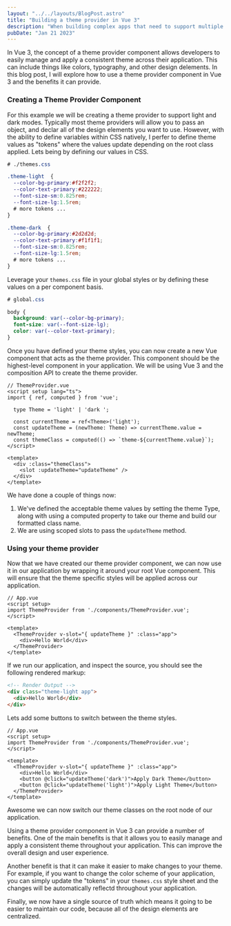 ```yaml
---
layout: "../../layouts/BlogPost.astro"
title: "Building a theme provider in Vue 3"
description: "When building complex apps that need to support multiple themes or dark mode, using a theme provider can help maintain those styles on a global level."
pubDate: "Jan 21 2023"
---
```


In Vue 3, the concept of a theme provider component allows developers to easily manage and apply a
consistent theme across their application. This can include things like colors, typography, and other
design delements. In this blog post, I will explore how to use a theme provider component in Vue 3 
and the benefits it can provide.

### Creating a Theme Provider Component

For this example we will be creating a theme provider to support light and dark modes.  Typically 
most theme providers will allow you to pass an object, and declar all of the design elements you want to use.
However, with the ability to define variables within CSS natively, I perfer to define theme values as
"tokens" where the values update depending on the root class applied. Lets being by defining our values
in CSS.

```css
# ./themes.css

.theme-light  {
  --color-bg-primary:#f2f2f2;
  --color-text-primary:#222222;
  --font-size-sm:0.825rem;
  --font-size-lg:1.5rem;
  # more tokens ...
}

.theme-dark  {
  --color-bg-primary:#2d2d2d;
  --color-text-primary:#f1f1f1;
  --font-size-sm:0.825rem;
  --font-size-lg:1.5rem;
  # more tokens ...
}
```

Leverage your `themes.css` file in your global styles or by defining these values on a per component basis.

```css
# global.css

body {
  background: var(--color-bg-primary);
  font-size: var(--font-size-lg);
  color: var(--color-text-primary);
}
```
Once you have defined your theme styles, you can now create a new Vue component that acts as the 
theme provider. This component should be the highest-level component in your application. We will
be using Vue 3 and the composition API to create the theme provider.

```vue
// ThemeProvider.vue
<script setup lang="ts">
import { ref, computed } from 'vue';

  type Theme = 'light' | 'dark ';

  const currentTheme = ref<Theme>('light');
  const updateTheme = (newTheme: Theme) => currentTheme.value = newTheme;
  const themeClass = computed(() => `theme-${currentTheme.value}`);
</script>

<template>
  <div :class="themeClass">
    <slot :updateTheme="updateTheme" />
  </div>
</template>
```
We have done a couple of things now:
1) We've defined the acceptable theme values by setting the theme Type, along with using a computed property
to take our theme and build our formatted class name.
2) We are using scoped slots to pass the `updateTheme` method.

### Using your theme provider
Now that we have created our theme provider component, we can now use it in our application by wrapping it around your root Vue component. This will ensure that the theme specific styles will be applied across our application.

```vue
// App.vue
<script setup>
import ThemeProvider from './components/ThemeProvider.vue';
</script>

<template>
  <ThemeProvider v-slot="{ updateTheme }" :class="app">
    <div>Hello World</div>
  </ThemeProvider>
</template>
```

If we run our application, and inspect the source, you should see the following rendered markup:

```html
<!-- Render Output -->
<div class="theme-light app">
  <div>Hello World</div>
</div>
```

Lets add some buttons to switch between the theme styles.

```vue
// App.vue
<script setup>
import ThemeProvider from './components/ThemeProvider.vue';
</script>

<template>
  <ThemeProvider v-slot="{ updateTheme }" :class="app">
    <div>Hello World</div>
    <button @click="updateTheme('dark')">Apply Dark Theme</button>
    <button @click="updateTheme('light')">Apply Light Theme</button>
  </ThemeProvider>
</template>
```
Awesome we can now switch our theme classes on the root node of our application. 

Using a theme provider component in Vue 3 can provide a number of benefits. One of the main benefits
is that it allows you to easily manage and apply a consistent theme throughout your application. This
can improve the overall design and user experience.

Another benefit is that it can make it easier to make changes to your theme. For example, if you
want to change the color scheme of your application, you can simply update the "tokens" in your `themes.css`
style sheet and the changes will be automatically reflectd throughout your application.

Finally, we now have a single source of truth which means it going to be easier to maintain our code, because
all of the design elements are centralized.
